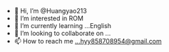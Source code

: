 - 👋 Hi, I’m @Huangyao213
- 👀 I’m interested in ROM
- 🌱 I’m currently learning ...English
- 💞️ I’m looking to collaborate on ...
- 📫 How to reach me ...hyy858708954@gmail.com

<!---
Huangyao213/Huangyao213 is a ✨ special ✨ repository because its `README.md` (this file) appears on your GitHub profile.
You can click the Preview link to take a look at your changes.
--->
